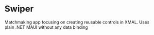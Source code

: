 # Swiper

Matchmaking app focusing on creating reusable controls in XMAL. Uses plain .NET MAUI without any data binding
